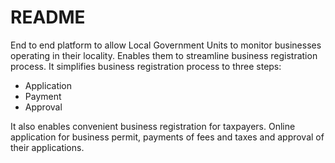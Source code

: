 # README

End to end platform to allow Local Government Units to monitor businesses operating in their locality. Enables them to streamline business registration process. It simplifies business registration process to three steps:

* Application
* Payment
* Approval

It also enables convenient business registration for taxpayers. Online application for business permit, payments of fees and taxes and approval of their applications.
